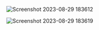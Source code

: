 ![Screenshot 2023-08-29 183612](https://github.com/Suryab02/React/assets/115476816/1c53ac7f-58df-489c-ac78-87382031e516)


![Screenshot 2023-08-29 183619](https://github.com/Suryab02/React/assets/115476816/8034d10c-e702-4bbd-ba15-7cdc98a40041)
